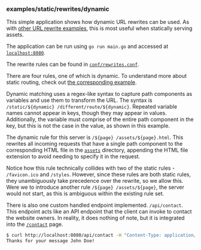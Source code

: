 ### examples/static/rewrites/dynamic

This simple application shows how dynamic URL rewrites can be used.
As with [other URL rewrite examples](/examples/static/rewrites/), this is most useful when statically serving assets.

The application can be run using `go run main.go` and accessed at [`localhost:8080`](http://localhost:8080/).

The rewrite rules can be found in [`conf/rewrites.conf`](./conf/rewrites.conf).

There are four rules, one of which is dynamic.
To understand more about static routing, check out [the corresponding example](/examples/static/rewrites/static/).

Dynamic matching uses a regex-like syntax to capture path components as variables and use them to transform the URL.
The syntax is `/static/${dynamic} /different/route/${dynamic}`.
Repeated variable names cannot appear in keys, though they may appear in values.
Additionally, the variable must comprise of the entire path component in the key, but this is not the case in the value, as shown in this example.

The dynamic rule for this server is `/${page} /assets/${page}.html`.
This rewrites all incoming requests that have a single path component to the corresponding HTML file in the [`assets`](./assets) directory, appending the HTML file extension to avoid needing to specify it in the request.

Notice how this rule technically collides with two of the static rules - `/favicon.ico` and `/styles`.
However, since these rules are both static rules, they unambiguously take precedence over the rewrite, so we allow this.
Were we to introduce another rule `/${page} /assets/${page}`, the server would not start, as this is ambiguous within the existing rule set.

There is also one custom handled endpoint implemented.
`/api/contact`. This endpoint acts like an API endpoint that the client can invoke to contact the website owners.
In reality, it does nothing of note, but it is integrated into the [`/contact`](http://localhost:8080/contact) page.
```bash
$ curl http://localhost:8080/api/contact -H "Content-Type: application/json" -d '{"name": "John Doe", "email": "hello@example.com", "message": "I am very upset with your service :("}'
Thanks for your message John Doe!
```
